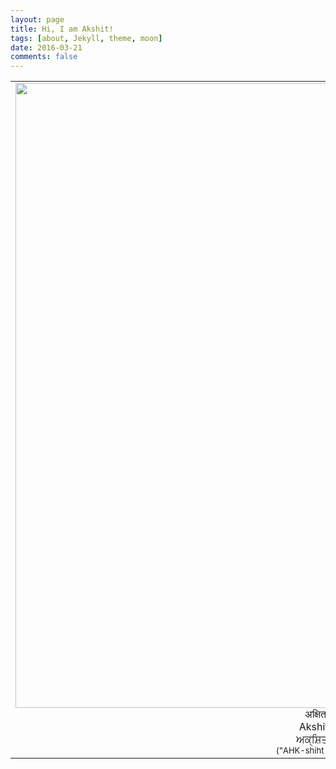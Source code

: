 ```yaml
---
layout: page
title: Hi, I am Akshit!
tags: [about, Jekyll, theme, moon]
date: 2016-03-21
comments: false
---
```


<table cellpadding="5">
	<tr >
		<td style="vertical-align:top;text-align:center;" >
			<img src="{{ site.url }}/akshit.JPG" width="1000" style="float:right">
			अक्षित अरोड़ा <br>
			Akshit Arora<br>
			ਅਕ੍ਸ਼ਿਤ ਅਰੋੜਾ <button onclick="var snd = new Audio('{{ site.url }}/assets/sound/pronunciation.mp3');snd.play();" style="background-color: #000000;border: none;color: white;padding: 1px 2px;text-align: center;text-decoration: none;display: inline-block;font-size: 12px;"><i class="fa fa-volume-up"></i></button><br>
			<font size="-1">("AHK-shiht Ah-RO-duh")</font>
			<!--<a href="/akshit_cv.pdf">Resume</a><br>
			<a href="https://www.linkedin.com/in/akshitarora1995/">LinkedIN</a><br>
			<a href="https://twitter.com/AkshitArora1995">Twitter</a><br>-->
		</td>
		<td>
			<p align="justify">
				Currently, I am a graduate student at <a href="http://www.colorado.edu/">University of Colorado, Boulder</a>. My main research interests are Deep Learning, Data Science, Artificial Intelligence and Natural Language Processing. I did my bachelors from <a href="http://www.thapar.edu/">Thapar University, Patiala, India</a>.<br>

				During my undergraduate degree, I have worked in the area of Cognitive Science and Augmented Reality under the supervision of <a href="https://faculty.iitmandi.ac.in/~varun/">Dr. Varun Dutt</a> at <a href="http://acslab.org/">Applied Cognitive Science Laboratory (ACS Lab)</a>, <a href="http://iitmandi.ac.in/">Indian Institute of Technology (IIT), Mandi</a>. As a result of my internship at ACS Lab I got the opportunity to give oral presentations of 3 research papers at <a href="http://ahfe2016.org/">7th International Conference on Applied Human Factors and Ergonomics Conference (AHFE) 2016</a>, write one book chapter (published in <a href="https://link.springer.com/chapter/10.1007/978-3-319-41627-4_21">Springer</a>) and a journal paper (published in <a href="https://www.researchgate.net/publication/319471329_Learning_in_an_Interactive_Simulation_Tool_against_Landslide_Risks_The_Role_of_Amount_and_Availability_of_Experiential_Feedback">Natural Hazards Earth System Sciences</a>).<br>

				Research apart, I love photography, hiking and listening to music. And I am always looking out for opportunities to travel. I regularly update my instagram (<a href="https://www.instagram.com/akshit1995/">akshit1995</a>) and 500px (<a href="https://500px.com/akshitarora">akshitarora</a>) profiles.
			</p>
		</td>
	</tr>
</table>
